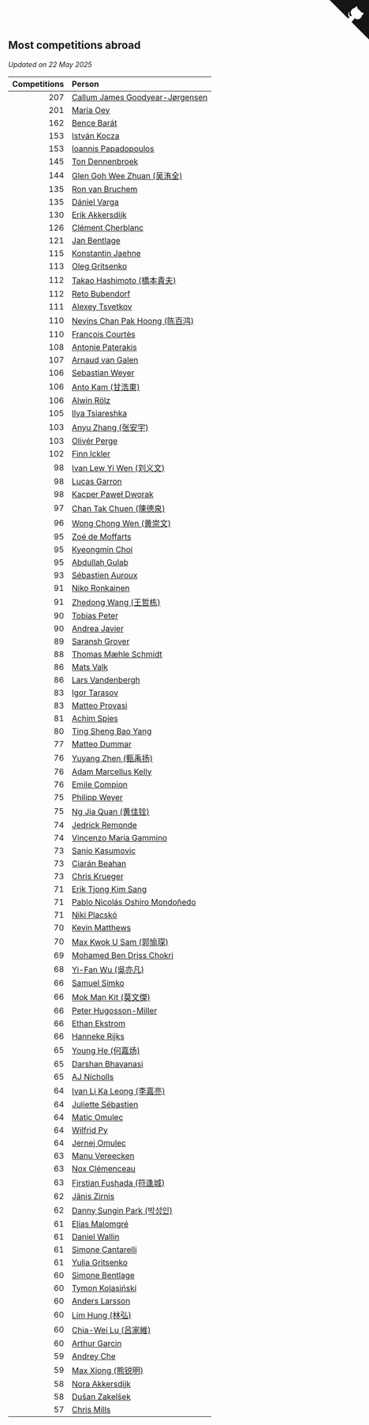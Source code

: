 ## Most competitions abroad

*Updated on 22 May 2025*

| Competitions | Person |
| ---: | :--- |
| 207 | [Callum James Goodyear-Jørgensen](https://www.worldcubeassociation.org/persons/2012GOOD02) |
| 201 | [Maria Oey](https://www.worldcubeassociation.org/persons/2007OEYM01) |
| 162 | [Bence Barát](https://www.worldcubeassociation.org/persons/2008BARA01) |
| 153 | [István Kocza](https://www.worldcubeassociation.org/persons/2005KOCZ01) |
| 153 | [Ioannis Papadopoulos](https://www.worldcubeassociation.org/persons/2013PAPA01) |
| 145 | [Ton Dennenbroek](https://www.worldcubeassociation.org/persons/2003DENN01) |
| 144 | [Glen Goh Wee Zhuan (吴洧全)](https://www.worldcubeassociation.org/persons/2015ZHUA01) |
| 135 | [Ron van Bruchem](https://www.worldcubeassociation.org/persons/2003BRUC01) |
| 135 | [Dániel Varga](https://www.worldcubeassociation.org/persons/2008VARG01) |
| 130 | [Erik Akkersdijk](https://www.worldcubeassociation.org/persons/2005AKKE01) |
| 126 | [Clément Cherblanc](https://www.worldcubeassociation.org/persons/2014CHER05) |
| 121 | [Jan Bentlage](https://www.worldcubeassociation.org/persons/2010BENT01) |
| 115 | [Konstantin Jaehne](https://www.worldcubeassociation.org/persons/2015JAEH01) |
| 113 | [Oleg Gritsenko](https://www.worldcubeassociation.org/persons/2011GRIT01) |
| 112 | [Takao Hashimoto (橋本貴夫)](https://www.worldcubeassociation.org/persons/2007HASH01) |
| 112 | [Reto Bubendorf](https://www.worldcubeassociation.org/persons/2012BUBE01) |
| 111 | [Alexey Tsvetkov](https://www.worldcubeassociation.org/persons/2017TSVE02) |
| 110 | [Nevins Chan Pak Hoong (陈百鸿)](https://www.worldcubeassociation.org/persons/2010CHAN20) |
| 110 | [François Courtès](https://www.worldcubeassociation.org/persons/2008COUR01) |
| 108 | [Antonie Paterakis](https://www.worldcubeassociation.org/persons/2012PATE01) |
| 107 | [Arnaud van Galen](https://www.worldcubeassociation.org/persons/2006GALE01) |
| 106 | [Sebastian Weyer](https://www.worldcubeassociation.org/persons/2010WEYE02) |
| 106 | [Anto Kam (甘浩東)](https://www.worldcubeassociation.org/persons/2017TUNG13) |
| 106 | [Alwin Rölz](https://www.worldcubeassociation.org/persons/2016ROLZ01) |
| 105 | [Ilya Tsiareshka](https://www.worldcubeassociation.org/persons/2012TERE01) |
| 103 | [Anyu Zhang (张安宇)](https://www.worldcubeassociation.org/persons/2012ZHAN08) |
| 103 | [Olivér Perge](https://www.worldcubeassociation.org/persons/2007PERG01) |
| 102 | [Finn Ickler](https://www.worldcubeassociation.org/persons/2012ICKL01) |
| 98 | [Ivan Lew Yi Wen (刘义文)](https://www.worldcubeassociation.org/persons/2012WENI01) |
| 98 | [Lucas Garron](https://www.worldcubeassociation.org/persons/2006GARR01) |
| 98 | [Kacper Paweł Dworak](https://www.worldcubeassociation.org/persons/2020DWOR01) |
| 97 | [Chan Tak Chuen (陳德泉)](https://www.worldcubeassociation.org/persons/2007CHUE01) |
| 96 | [Wong Chong Wen (黄崇文)](https://www.worldcubeassociation.org/persons/2014WENW01) |
| 95 | [Zoé de Moffarts](https://www.worldcubeassociation.org/persons/2010MOFF02) |
| 95 | [Kyeongmin Choi](https://www.worldcubeassociation.org/persons/2017CHOI07) |
| 95 | [Abdullah Gulab](https://www.worldcubeassociation.org/persons/2014GULA02) |
| 93 | [Sébastien Auroux](https://www.worldcubeassociation.org/persons/2008AURO01) |
| 91 | [Niko Ronkainen](https://www.worldcubeassociation.org/persons/2010RONK01) |
| 91 | [Zhedong Wang (王哲栋)](https://www.worldcubeassociation.org/persons/2015WANG83) |
| 90 | [Tobias Peter](https://www.worldcubeassociation.org/persons/2014PETE03) |
| 90 | [Andrea Javier](https://www.worldcubeassociation.org/persons/2010JAVI01) |
| 89 | [Saransh Grover](https://www.worldcubeassociation.org/persons/2014GROV01) |
| 88 | [Thomas Mæhle Schmidt](https://www.worldcubeassociation.org/persons/2013SCHM02) |
| 86 | [Mats Valk](https://www.worldcubeassociation.org/persons/2007VALK01) |
| 86 | [Lars Vandenbergh](https://www.worldcubeassociation.org/persons/2003VAND01) |
| 83 | [Igor Tarasov](https://www.worldcubeassociation.org/persons/2016TARA04) |
| 83 | [Matteo Provasi](https://www.worldcubeassociation.org/persons/2009PROV01) |
| 81 | [Achim Spies](https://www.worldcubeassociation.org/persons/2021SPIE01) |
| 80 | [Ting Sheng Bao Yang](https://www.worldcubeassociation.org/persons/2008BAOY01) |
| 77 | [Matteo Dummar](https://www.worldcubeassociation.org/persons/2017DUMM01) |
| 76 | [Yuyang Zhen (甄禹扬)](https://www.worldcubeassociation.org/persons/2013ZHEN11) |
| 76 | [Adam Marcellus Kelly](https://www.worldcubeassociation.org/persons/2016KELL10) |
| 76 | [Emile Compion](https://www.worldcubeassociation.org/persons/2007COMP01) |
| 75 | [Philipp Weyer](https://www.worldcubeassociation.org/persons/2010WEYE01) |
| 75 | [Ng Jia Quan (黄佳铨)](https://www.worldcubeassociation.org/persons/2015QUAN03) |
| 74 | [Jedrick Remonde](https://www.worldcubeassociation.org/persons/2008REMO01) |
| 74 | [Vincenzo Maria Gammino](https://www.worldcubeassociation.org/persons/2016GAMM01) |
| 73 | [Sanio Kasumovic](https://www.worldcubeassociation.org/persons/2009KASU01) |
| 73 | [Ciarán Beahan](https://www.worldcubeassociation.org/persons/2012BEAH01) |
| 73 | [Chris Krueger](https://www.worldcubeassociation.org/persons/2006KRUE01) |
| 71 | [Erik Tjong Kim Sang](https://www.worldcubeassociation.org/persons/2018SANG01) |
| 71 | [Pablo Nicolás Oshiro Mondoñedo](https://www.worldcubeassociation.org/persons/2010MOND01) |
| 71 | [Niki Placskó](https://www.worldcubeassociation.org/persons/2008PLAC01) |
| 70 | [Kevin Matthews](https://www.worldcubeassociation.org/persons/2010MATT02) |
| 70 | [Max Kwok U Sam (郭愉琛)](https://www.worldcubeassociation.org/persons/2018SAMK01) |
| 69 | [Mohamed Ben Driss Chokri](https://www.worldcubeassociation.org/persons/2015CHOK01) |
| 68 | [Yi-Fan Wu (吳亦凡)](https://www.worldcubeassociation.org/persons/2010WUIF01) |
| 66 | [Samuel Simko](https://www.worldcubeassociation.org/persons/2016SIMK01) |
| 66 | [Mok Man Kit (莫文傑)](https://www.worldcubeassociation.org/persons/2009KITM01) |
| 66 | [Peter Hugosson-Miller](https://www.worldcubeassociation.org/persons/2021HUGO01) |
| 66 | [Ethan Ekstrom](https://www.worldcubeassociation.org/persons/2018EKST01) |
| 66 | [Hanneke Rijks](https://www.worldcubeassociation.org/persons/2008RIJK01) |
| 65 | [Young He (何嘉炀)](https://www.worldcubeassociation.org/persons/2014HEYO01) |
| 65 | [Darshan Bhavanasi](https://www.worldcubeassociation.org/persons/2022BHAV01) |
| 65 | [AJ Nicholls](https://www.worldcubeassociation.org/persons/2015NICH04) |
| 64 | [Ivan Li Ka Leong (李嘉亮)](https://www.worldcubeassociation.org/persons/2015LEON02) |
| 64 | [Juliette Sébastien](https://www.worldcubeassociation.org/persons/2014SEBA01) |
| 64 | [Matic Omulec](https://www.worldcubeassociation.org/persons/2010OMUL02) |
| 64 | [Wilfrid Py](https://www.worldcubeassociation.org/persons/2016PYWI01) |
| 64 | [Jernej Omulec](https://www.worldcubeassociation.org/persons/2010OMUL01) |
| 63 | [Manu Vereecken](https://www.worldcubeassociation.org/persons/2010VERE01) |
| 63 | [Nox Clémenceau](https://www.worldcubeassociation.org/persons/2015CLEM03) |
| 63 | [Firstian Fushada (符逢城)](https://www.worldcubeassociation.org/persons/2015FUSH01) |
| 62 | [Jānis Zirnis](https://www.worldcubeassociation.org/persons/2013ZIRN01) |
| 62 | [Danny Sungin Park (박성인)](https://www.worldcubeassociation.org/persons/2015PARK13) |
| 61 | [Elias Malomgré](https://www.worldcubeassociation.org/persons/2017MALO02) |
| 61 | [Daniel Wallin](https://www.worldcubeassociation.org/persons/2013WALL03) |
| 61 | [Simone Cantarelli](https://www.worldcubeassociation.org/persons/2012CANT02) |
| 61 | [Yulia Gritsenko](https://www.worldcubeassociation.org/persons/2012SIDO01) |
| 60 | [Simone Bentlage](https://www.worldcubeassociation.org/persons/2014OHLE01) |
| 60 | [Tymon Kolasiński](https://www.worldcubeassociation.org/persons/2016KOLA02) |
| 60 | [Anders Larsson](https://www.worldcubeassociation.org/persons/2003LARS01) |
| 60 | [Lim Hung (林弘)](https://www.worldcubeassociation.org/persons/2016HUNG08) |
| 60 | [Chia-Wei Lu (呂家維)](https://www.worldcubeassociation.org/persons/2007LUCH01) |
| 60 | [Arthur Garcin](https://www.worldcubeassociation.org/persons/2014GARC27) |
| 59 | [Andrey Che](https://www.worldcubeassociation.org/persons/2015CHEA01) |
| 59 | [Max Xiong (熊锐明)](https://www.worldcubeassociation.org/persons/2015XION03) |
| 58 | [Nora Akkersdijk](https://www.worldcubeassociation.org/persons/2009CHRI03) |
| 58 | [Dušan Zakelšek](https://www.worldcubeassociation.org/persons/2012ZAKE02) |
| 57 | [Chris Mills](https://www.worldcubeassociation.org/persons/2014MILL04) |


<a href="https://github.com/jonatanklosko/wca_statistics" class="github-corner" aria-label="View source on Github"><svg width="80" height="80" viewBox="0 0 250 250" style="fill:#151513; color:#fff; position: absolute; top: 0; border: 0; right: 0;" aria-hidden="true"><path d="M0,0 L115,115 L130,115 L142,142 L250,250 L250,0 Z"></path><path d="M128.3,109.0 C113.8,99.7 119.0,89.6 119.0,89.6 C122.0,82.7 120.5,78.6 120.5,78.6 C119.2,72.0 123.4,76.3 123.4,76.3 C127.3,80.9 125.5,87.3 125.5,87.3 C122.9,97.6 130.6,101.9 134.4,103.2" fill="currentColor" style="transform-origin: 130px 106px;" class="octo-arm"></path><path d="M115.0,115.0 C114.9,115.1 118.7,116.5 119.8,115.4 L133.7,101.6 C136.9,99.2 139.9,98.4 142.2,98.6 C133.8,88.0 127.5,74.4 143.8,58.0 C148.5,53.4 154.0,51.2 159.7,51.0 C160.3,49.4 163.2,43.6 171.4,40.1 C171.4,40.1 176.1,42.5 178.8,56.2 C183.1,58.6 187.2,61.8 190.9,65.4 C194.5,69.0 197.7,73.2 200.1,77.6 C213.8,80.2 216.3,84.9 216.3,84.9 C212.7,93.1 206.9,96.0 205.4,96.6 C205.1,102.4 203.0,107.8 198.3,112.5 C181.9,128.9 168.3,122.5 157.7,114.1 C157.9,116.9 156.7,120.9 152.7,124.9 L141.0,136.5 C139.8,137.7 141.6,141.9 141.8,141.8 Z" fill="currentColor" class="octo-body"></path></svg></a><style>.github-corner:hover .octo-arm{animation:octocat-wave 560ms ease-in-out}@keyframes octocat-wave{0%,100%{transform:rotate(0)}20%,60%{transform:rotate(-25deg)}40%,80%{transform:rotate(10deg)}}@media (max-width:500px){.github-corner:hover .octo-arm{animation:none}.github-corner .octo-arm{animation:octocat-wave 560ms ease-in-out}}</style>
